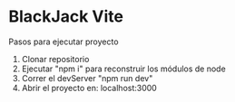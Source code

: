 # BlackJack Vite

Pasos para ejecutar proyecto

1. Clonar repositorio
2. Ejecutar "npm i" para reconstruir los módulos de node
3. Correr el devServer "npm run dev"
4. Abrir el proyecto en: localhost:3000
